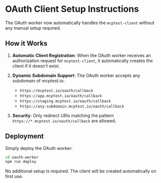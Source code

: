 # OAuth Client Setup Instructions

The OAuth worker now automatically handles the `mcptest-client` without any manual setup required.

## How it Works

1. **Automatic Client Registration**: When the OAuth worker receives an authorization request for `mcptest-client`, it automatically creates the client if it doesn't exist.

2. **Dynamic Subdomain Support**: The OAuth worker accepts any subdomain of mcptest.io:
   - `https://mcptest.io/oauth/callback`
   - `https://app.mcptest.io/oauth/callback`
   - `https://staging.mcptest.io/oauth/callback`
   - `https://any-subdomain.mcptest.io/oauth/callback`

3. **Security**: Only redirect URIs matching the pattern `https://*.mcptest.io/oauth/callback` are allowed.

## Deployment

Simply deploy the OAuth worker:
```bash
cd oauth-worker
npm run deploy
```

No additional setup is required. The client will be created automatically on first use.